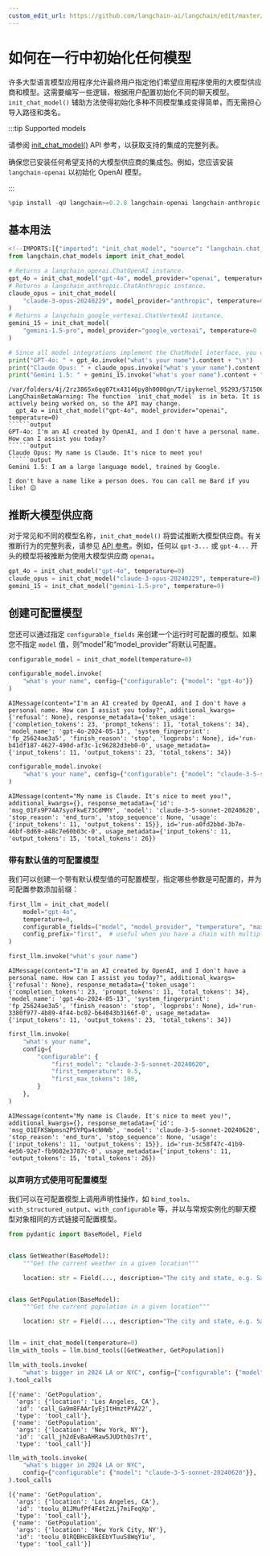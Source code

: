 ```yaml
---
custom_edit_url: https://github.com/langchain-ai/langchain/edit/master/docs/docs/how_to/chat_models_universal_init.ipynb
---
```

# 如何在一行中初始化任何模型

许多大型语言模型应用程序允许最终用户指定他们希望应用程序使用的大模型供应商和模型。这需要编写一些逻辑，根据用户配置初始化不同的聊天模型。`init_chat_model()` 辅助方法使得初始化多种不同模型集成变得简单，而无需担心导入路径和类名。

:::tip Supported models

请参阅 [init_chat_model()](https://python.langchain.com/api_reference/langchain/chat_models/langchain.chat_models.base.init_chat_model.html) API 参考，以获取支持的集成的完整列表。

确保您已安装任何希望支持的大模型供应商的集成包。例如，您应该安装 `langchain-openai` 以初始化 OpenAI 模型。

:::


```python
%pip install -qU langchain>=0.2.8 langchain-openai langchain-anthropic langchain-google-vertexai
```

## 基本用法


```python
<!--IMPORTS:[{"imported": "init_chat_model", "source": "langchain.chat_models", "docs": "https://python.langchain.com/api_reference/langchain/chat_models/langchain.chat_models.base.init_chat_model.html", "title": "How to init any model in one line"}]-->
from langchain.chat_models import init_chat_model

# Returns a langchain_openai.ChatOpenAI instance.
gpt_4o = init_chat_model("gpt-4o", model_provider="openai", temperature=0)
# Returns a langchain_anthropic.ChatAnthropic instance.
claude_opus = init_chat_model(
    "claude-3-opus-20240229", model_provider="anthropic", temperature=0
)
# Returns a langchain_google_vertexai.ChatVertexAI instance.
gemini_15 = init_chat_model(
    "gemini-1.5-pro", model_provider="google_vertexai", temperature=0
)

# Since all model integrations implement the ChatModel interface, you can use them in the same way.
print("GPT-4o: " + gpt_4o.invoke("what's your name").content + "\n")
print("Claude Opus: " + claude_opus.invoke("what's your name").content + "\n")
print("Gemini 1.5: " + gemini_15.invoke("what's your name").content + "\n")
```
```output
/var/folders/4j/2rz3865x6qg07tx43146py8h0000gn/T/ipykernel_95293/571506279.py:4: LangChainBetaWarning: The function `init_chat_model` is in beta. It is actively being worked on, so the API may change.
  gpt_4o = init_chat_model("gpt-4o", model_provider="openai", temperature=0)
``````output
GPT-4o: I'm an AI created by OpenAI, and I don't have a personal name. How can I assist you today?
``````output
Claude Opus: My name is Claude. It's nice to meet you!
``````output
Gemini 1.5: I am a large language model, trained by Google. 

I don't have a name like a person does. You can call me Bard if you like! 😊
```
## 推断大模型供应商

对于常见和不同的模型名称，`init_chat_model()` 将尝试推断大模型供应商。有关推断行为的完整列表，请参见 [API 参考](https://python.langchain.com/api_reference/langchain/chat_models/langchain.chat_models.base.init_chat_model.html)。例如，任何以 `gpt-3...` 或 `gpt-4...` 开头的模型将被推断为使用大模型供应商 `openai`。


```python
gpt_4o = init_chat_model("gpt-4o", temperature=0)
claude_opus = init_chat_model("claude-3-opus-20240229", temperature=0)
gemini_15 = init_chat_model("gemini-1.5-pro", temperature=0)
```

## 创建可配置模型

您还可以通过指定 `configurable_fields` 来创建一个运行时可配置的模型。如果您不指定 `model` 值，则“model”和“model_provider”将默认可配置。


```python
configurable_model = init_chat_model(temperature=0)

configurable_model.invoke(
    "what's your name", config={"configurable": {"model": "gpt-4o"}}
)
```



```output
AIMessage(content="I'm an AI created by OpenAI, and I don't have a personal name. How can I assist you today?", additional_kwargs={'refusal': None}, response_metadata={'token_usage': {'completion_tokens': 23, 'prompt_tokens': 11, 'total_tokens': 34}, 'model_name': 'gpt-4o-2024-05-13', 'system_fingerprint': 'fp_25624ae3a5', 'finish_reason': 'stop', 'logprobs': None}, id='run-b41df187-4627-490d-af3c-1c96282d3eb0-0', usage_metadata={'input_tokens': 11, 'output_tokens': 23, 'total_tokens': 34})
```



```python
configurable_model.invoke(
    "what's your name", config={"configurable": {"model": "claude-3-5-sonnet-20240620"}}
)
```



```output
AIMessage(content="My name is Claude. It's nice to meet you!", additional_kwargs={}, response_metadata={'id': 'msg_01Fx9P74A7syoFkwE73CdMMY', 'model': 'claude-3-5-sonnet-20240620', 'stop_reason': 'end_turn', 'stop_sequence': None, 'usage': {'input_tokens': 11, 'output_tokens': 15}}, id='run-a0fd2bbd-3b7e-46bf-8d69-a48c7e60b03c-0', usage_metadata={'input_tokens': 11, 'output_tokens': 15, 'total_tokens': 26})
```


### 带有默认值的可配置模型

我们可以创建一个带有默认模型值的可配置模型，指定哪些参数是可配置的，并为可配置参数添加前缀：


```python
first_llm = init_chat_model(
    model="gpt-4o",
    temperature=0,
    configurable_fields=("model", "model_provider", "temperature", "max_tokens"),
    config_prefix="first",  # useful when you have a chain with multiple models
)

first_llm.invoke("what's your name")
```



```output
AIMessage(content="I'm an AI created by OpenAI, and I don't have a personal name. How can I assist you today?", additional_kwargs={'refusal': None}, response_metadata={'token_usage': {'completion_tokens': 23, 'prompt_tokens': 11, 'total_tokens': 34}, 'model_name': 'gpt-4o-2024-05-13', 'system_fingerprint': 'fp_25624ae3a5', 'finish_reason': 'stop', 'logprobs': None}, id='run-3380f977-4b89-4f44-bc02-b64043b3166f-0', usage_metadata={'input_tokens': 11, 'output_tokens': 23, 'total_tokens': 34})
```



```python
first_llm.invoke(
    "what's your name",
    config={
        "configurable": {
            "first_model": "claude-3-5-sonnet-20240620",
            "first_temperature": 0.5,
            "first_max_tokens": 100,
        }
    },
)
```



```output
AIMessage(content="My name is Claude. It's nice to meet you!", additional_kwargs={}, response_metadata={'id': 'msg_01EFKSWpmsn2PSYPQa4cNHWb', 'model': 'claude-3-5-sonnet-20240620', 'stop_reason': 'end_turn', 'stop_sequence': None, 'usage': {'input_tokens': 11, 'output_tokens': 15}}, id='run-3c58f47c-41b9-4e56-92e7-fb9602e3787c-0', usage_metadata={'input_tokens': 11, 'output_tokens': 15, 'total_tokens': 26})
```


### 以声明方式使用可配置模型

我们可以在可配置模型上调用声明性操作，如 `bind_tools`、`with_structured_output`、`with_configurable` 等，并以与常规实例化的聊天模型对象相同的方式链接可配置模型。


```python
from pydantic import BaseModel, Field


class GetWeather(BaseModel):
    """Get the current weather in a given location"""

    location: str = Field(..., description="The city and state, e.g. San Francisco, CA")


class GetPopulation(BaseModel):
    """Get the current population in a given location"""

    location: str = Field(..., description="The city and state, e.g. San Francisco, CA")


llm = init_chat_model(temperature=0)
llm_with_tools = llm.bind_tools([GetWeather, GetPopulation])

llm_with_tools.invoke(
    "what's bigger in 2024 LA or NYC", config={"configurable": {"model": "gpt-4o"}}
).tool_calls
```



```output
[{'name': 'GetPopulation',
  'args': {'location': 'Los Angeles, CA'},
  'id': 'call_Ga9m8FAArIyEjItHmztPYA22',
  'type': 'tool_call'},
 {'name': 'GetPopulation',
  'args': {'location': 'New York, NY'},
  'id': 'call_jh2dEvBaAHRaw5JUDthOs7rt',
  'type': 'tool_call'}]
```



```python
llm_with_tools.invoke(
    "what's bigger in 2024 LA or NYC",
    config={"configurable": {"model": "claude-3-5-sonnet-20240620"}},
).tool_calls
```



```output
[{'name': 'GetPopulation',
  'args': {'location': 'Los Angeles, CA'},
  'id': 'toolu_01JMufPf4F4t2zLj7miFeqXp',
  'type': 'tool_call'},
 {'name': 'GetPopulation',
  'args': {'location': 'New York City, NY'},
  'id': 'toolu_01RQBHcE8kEEbYTuuS8WqY1u',
  'type': 'tool_call'}]
```

